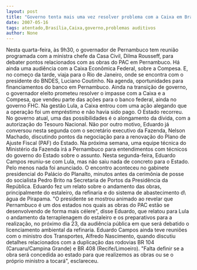 ```yaml
---
layout: post
title: "Governo tenta mais uma vez resolver problema com a Caixa em Brasília"
date: 2007-05-16
tags: atentado,Brasília,Caixa,governo,problemas auditivos
author: None
---
```

Nesta quarta-feira, &agrave;s 9h30, o governador de Pernambuco tem reuni&atilde;o programada com a ministra chefe da Casa Civil, Dilma Rousseff, para debater pontos relacionados com as obras do PAC em Pernambuco. H&aacute; ainda uma audi&ecirc;ncia com a Caixa Econ&ocirc;mica Federal, sobre a Compesa. E, no come&ccedil;o da tarde, viaja para o Rio de Janeiro, onde se encontra com o presidente do BNDES, Luciano Coutinho. Na agenda, oportunidades para financiamentos do banco em Pernambuco.
Ainda na transi&ccedil;&atilde;o de governo, o governador eleito prometeu resolver o impasse com a Caixa e a Compesa, que vendeu parte das a&ccedil;&otilde;es para o banco federal, ainda no governo FHC. Na gest&atilde;o Lula, a Caixa entrou com uma a&ccedil;&atilde;o alegando que a opera&ccedil;&atilde;o foi um empr&eacute;stimo e n&atilde;o havia sido pago. O Estado recorreu. No governo atual, uma das possibilidades &eacute; o alongamento da d&iacute;vida, com a autoriza&ccedil;&atilde;o do Tesouro Nacional.
N&atilde;o por outro motivo, Eduardo j&aacute; conversou nesta segunda com o secret&aacute;rio executivo da Fazenda, Nelson Machado, discutindo pontos da negocia&ccedil;&atilde;o para a renova&ccedil;&atilde;o do Plano de Ajuste Fiscal (PAF) do Estado. Na pr&oacute;xima semana, uma equipe t&eacute;cnica do Minist&eacute;rio da Fazenda ir&aacute; a Pernambuco para entendimentos com t&eacute;cnicos do governo do Estado sobre o assunto.
Nesta segunda-feira, Eduardo Campos reuniu-se com Lula, mas n&atilde;o saiu nada de concreto para o Estado. Pelo menos nada foi anunciado. O encontro aconteceu no gabinete presidencial do Pal&aacute;cio do Planalto, minutos antes da cerim&ocirc;nia de posse do socialista Pedro Brito na Secretaria de Portos da Presid&ecirc;ncia da Rep&uacute;blica. Eduardo fez um relato sobre o andamento das obras, principalmente do estaleiro, da refinaria e do sistema de abastecimento d\ &aacute;gua de Pirapama.
&quot;O presidente se mostrou animado ao revelar que Pernambuco &eacute; um dos estados nos quais as obras do PAC est&atilde;o se desenvolvendo de forma mais c&eacute;lere&quot;, disse Eduardo, que relatou para Lula o andamento da terraplenagem do estaleiro e os preparativos para a realiza&ccedil;&atilde;o, no pr&oacute;ximo dia 23, da audi&ecirc;ncia p&uacute;blica em que ser&aacute; debatido o licenciamento ambiental da refinaria.
Eduardo Campos ainda teve reuni&otilde;es com o ministro dos Transportes, Alfredo Nascimento, quando discutiu detalhes relacionados com a duplica&ccedil;&atilde;o das rodovias BR 104 (Caruaru/Campina Grande) e BR 408 (Recife/Limoeiro). &quot;Falta definir se a obra ser&aacute; concedida ao estado para que realizemos as obras ou se o pr&oacute;prio ministro a tocar&aacute;&quot;, esclareceu. 
